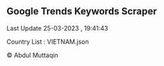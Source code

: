 

## Google Trends Keywords Scraper 
 
Last Update 25-03-2023 , 19:41:43

Country List :
VIETNAM.json



© Abdul Muttaqin 
